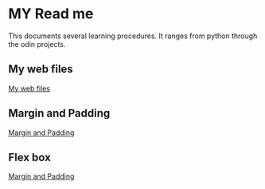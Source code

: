 # MY Read me
This documents several learning procedures. It ranges from python through the odin projects.


## My web files
<a href="https://github.com/olabiyitobidavid/planets/tree/main/my_web_files"> My web files</a>

## Margin and Padding
<a href="https://github.com/olabiyitobidavid/planets/tree/main/margin-an-padding">Margin and Padding</a>

## Flex box
<a href="https://github.com/olabiyitobidavid/planets/tree/main/flex-box">Margin and Padding</a>